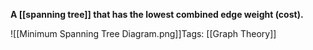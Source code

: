 **A [[spanning tree]] that has the lowest combined edge weight (cost).**

![[Minimum Spanning Tree Diagram.png]]Tags:
[[Graph Theory]]